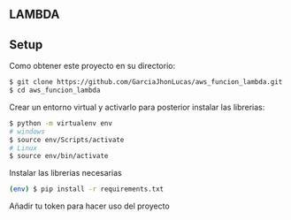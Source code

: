 ## LAMBDA

## Setup
Como obtener este proyecto en su directorio:

```sh
$ git clone https://github.com/GarciaJhonLucas/aws_funcion_lambda.git
$ cd aws_funcion_lambda
```

Crear un entorno virtual y activarlo para posterior instalar las librerias:

```sh
$ python -m virtualenv env
# windows
$ source env/Scripts/activate
# Linux
$ source env/bin/activate
```
Instalar las librerias necesarias

```sh
(env) $ pip install -r requirements.txt
```

Añadir tu token para hacer uso del proyecto
